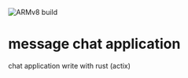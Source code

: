 ![ARMv8 build](https://github.com/panicfrog/message-rust/workflows/ARMv8%20build/badge.svg?branch=master&event=push)
# message chat application 
chat application write with rust (actix)
